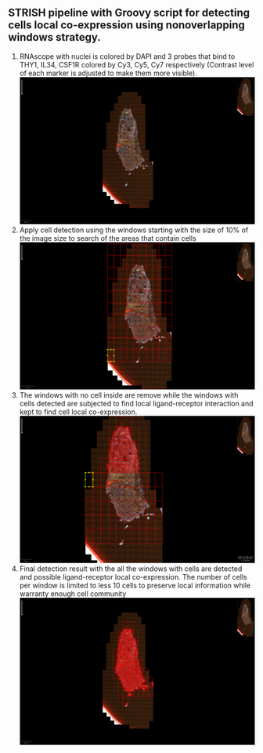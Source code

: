 ## STRISH pipeline with Groovy script for detecting cells local co-expression using nonoverlapping windows strategy. 


1. RNAscope with nuclei is colored by DAPI and 3 probes that bind to THY1, IL34, CSF1R colored by Cy3, Cy5, Cy7 respectively (Contrast level of each marker is adjusted to make them more visible).
<a id="step0">![Step 0](/figures/scene1_original_img.png)</a>
2. Apply cell detection using the windows starting with the size of 10% of the image size to search of the areas that contain cells
<a id="step1">![Step 1](/figures/scene1_step1_img.png)</a>
3. The windows with no cell inside are remove while the windows with cells detected are subjected to find local ligand-receptor interaction and kept to find cell local co-expression. 
<a id="step2">![Step 2](/figures/scene1_step2_img.png)</a>
4. Final detection result with the all the windows with cells are detected and possible ligand-receptor local co-expression. The number of cells per window is limited to less 10 cells to preserve local information while warranty enough cell community 
<a id="step3">![LR interation](/figures/scene1_final_img.png )</a>
